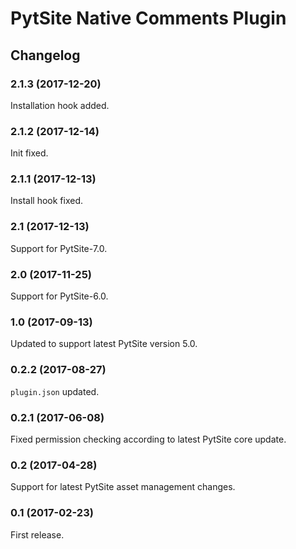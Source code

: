 # PytSite Native Comments Plugin


## Changelog


### 2.1.3 (2017-12-20)

Installation hook added.


### 2.1.2 (2017-12-14)

Init fixed.


### 2.1.1 (2017-12-13)

Install hook fixed.


### 2.1 (2017-12-13)

Support for PytSite-7.0.


### 2.0 (2017-11-25)

Support for PytSite-6.0.


### 1.0 (2017-09-13)

Updated to support latest PytSite version 5.0.


### 0.2.2 (2017-08-27)

`plugin.json` updated.


### 0.2.1 (2017-06-08)

Fixed permission checking according to latest PytSite core update.


### 0.2 (2017-04-28)

Support for latest PytSite asset management changes.


### 0.1 (2017-02-23)

First release.
